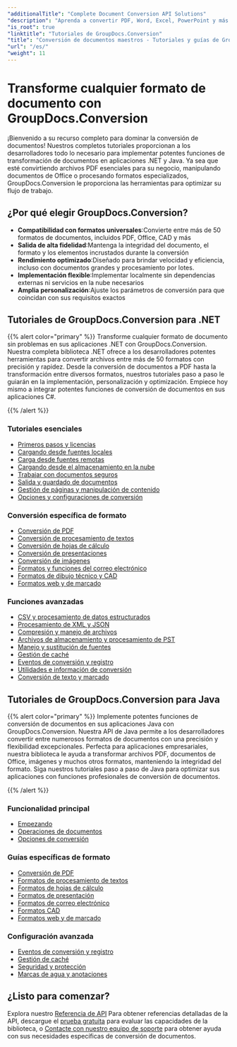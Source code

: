 ```yaml
---
"additionalTitle": "Complete Document Conversion API Solutions"
"description": "Aprenda a convertir PDF, Word, Excel, PowerPoint y más de 50 formatos con nuestros tutoriales paso a paso. Implemente una conversión fluida de documentos en sus aplicaciones."
"is_root": true
"linktitle": "Tutoriales de GroupDocs.Conversion"
"title": "Conversión de documentos maestros - Tutoriales y guías de GroupDocs.Conversion"
"url": "/es/"
"weight": 11
---
```


# Transforme cualquier formato de documento con GroupDocs.Conversion

¡Bienvenido a su recurso completo para dominar la conversión de documentos! Nuestros completos tutoriales proporcionan a los desarrolladores todo lo necesario para implementar potentes funciones de transformación de documentos en aplicaciones .NET y Java. Ya sea que esté convirtiendo archivos PDF esenciales para su negocio, manipulando documentos de Office o procesando formatos especializados, GroupDocs.Conversion le proporciona las herramientas para optimizar su flujo de trabajo.

## ¿Por qué elegir GroupDocs.Conversion?

- **Compatibilidad con formatos universales**:Convierte entre más de 50 formatos de documentos, incluidos PDF, Office, CAD y más
- **Salida de alta fidelidad**:Mantenga la integridad del documento, el formato y los elementos incrustados durante la conversión
- **Rendimiento optimizado**:Diseñado para brindar velocidad y eficiencia, incluso con documentos grandes y procesamiento por lotes.
- **Implementación flexible**:Implementar localmente sin dependencias externas ni servicios en la nube necesarios
- **Amplia personalización**:Ajuste los parámetros de conversión para que coincidan con sus requisitos exactos

## Tutoriales de GroupDocs.Conversion para .NET

{{% alert color="primary" %}}
Transforme cualquier formato de documento sin problemas en sus aplicaciones .NET con GroupDocs.Conversion. Nuestra completa biblioteca .NET ofrece a los desarrolladores potentes herramientas para convertir archivos entre más de 50 formatos con precisión y rapidez. Desde la conversión de documentos a PDF hasta la transformación entre diversos formatos, nuestros tutoriales paso a paso le guiarán en la implementación, personalización y optimización. Empiece hoy mismo a integrar potentes funciones de conversión de documentos en sus aplicaciones C#.

{{% /alert %}}

### Tutoriales esenciales

- [Primeros pasos y licencias](./net/getting-started-licensing/)
- [Cargando desde fuentes locales](./net/loading-from-local-sources/)
- [Carga desde fuentes remotas](./net/loading-from-remote-sources/)
- [Cargando desde el almacenamiento en la nube](./net/loading-from-cloud-storage/)
- [Trabajar con documentos seguros](./net/working-with-secure-documents/)
- [Salida y guardado de documentos](./net/document-output-saving/)
- [Gestión de páginas y manipulación de contenido](./net/page-management-content-manipulation/)
- [Opciones y configuraciones de conversión](./net/conversion-options-settings/)

### Conversión específica de formato

- [Conversión de PDF](./net/pdf-conversion/)
- [Conversión de procesamiento de textos](./net/word-processing-conversion/)
- [Conversión de hojas de cálculo](./net/spreadsheet-conversion/)
- [Conversión de presentaciones](./net/presentation-conversion/)
- [Conversión de imágenes](./net/image-conversion/)
- [Formatos y funciones del correo electrónico](./net/email-formats-features/)
- [Formatos de dibujo técnico y CAD](./net/cad-technical-drawing-formats/)
- [Formatos web y de marcado](./net/web-markup-formats/)

### Funciones avanzadas

- [CSV y procesamiento de datos estructurados](./net/csv-structured-data-processing/)
- [Procesamiento de XML y JSON](./net/xml-json-processing/)
- [Compresión y manejo de archivos](./net/compression-archive-handling/)
- [Archivos de almacenamiento y procesamiento de PST](./net/storage-files-pst-processing/)
- [Manejo y sustitución de fuentes](./net/font-handling-substitution/)
- [Gestión de caché](./net/cache-management/)
- [Eventos de conversión y registro](./net/conversion-events-logging/)
- [Utilidades e información de conversión](./net/conversion-utilities-information/)
- [Conversión de texto y marcado](./net/text-markup-conversion/)

## Tutoriales de GroupDocs.Conversion para Java

{{% alert color="primary" %}}
Implemente potentes funciones de conversión de documentos en sus aplicaciones Java con GroupDocs.Conversion. Nuestra API de Java permite a los desarrolladores convertir entre numerosos formatos de documentos con una precisión y flexibilidad excepcionales. Perfecta para aplicaciones empresariales, nuestra biblioteca le ayuda a transformar archivos PDF, documentos de Office, imágenes y muchos otros formatos, manteniendo la integridad del formato. Siga nuestros tutoriales paso a paso de Java para optimizar sus aplicaciones con funciones profesionales de conversión de documentos.

{{% /alert %}}

### Funcionalidad principal

- [Empezando](./java/getting-started/)
- [Operaciones de documentos](./java/document-operations/)
- [Opciones de conversión](./java/conversion-options/)

### Guías específicas de formato

- [Conversión de PDF](./java/pdf-conversion/)
- [Formatos de procesamiento de textos](./java/word-processing-formats/)
- [Formatos de hojas de cálculo](./java/spreadsheet-formats/)
- [Formatos de presentación](./java/presentation-formats/)
- [Formatos de correo electrónico](./java/email-formats/)
- [Formatos CAD](./java/cad-formats/)
- [Formatos web y de marcado](./java/web-markup-formats/)

### Configuración avanzada

- [Eventos de conversión y registro](./java/conversion-events-logging/)
- [Gestión de caché](./java/cache-management/)
- [Seguridad y protección](./java/security-protection/)
- [Marcas de agua y anotaciones](./java/watermarks-annotations/)

## ¿Listo para comenzar?

Explora nuestro [Referencia de API](https://reference.groupdocs.com/) Para obtener referencias detalladas de la API, descargue el [prueba gratuita](https://releases.groupdocs.com/) para evaluar las capacidades de la biblioteca, o [Contacte con nuestro equipo de soporte](https://forum.groupdocs.com/) para obtener ayuda con sus necesidades específicas de conversión de documentos.